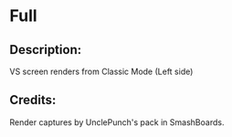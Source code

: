 # Full

## Description: 

VS screen renders from Classic Mode (Left side)

## Credits: 

Render captures by UnclePunch's pack in SmashBoards.


